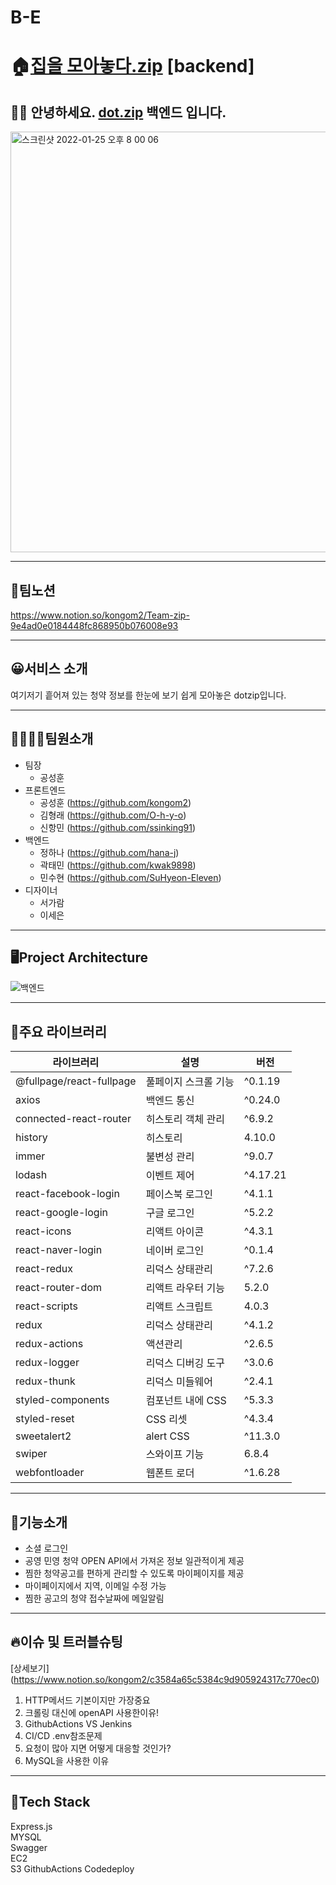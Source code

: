 # B-E

# 🏠[집을 모아놓다.zip](https://www.dotzip.today) [backend]

## 🙋‍♀️ 안녕하세요. [dot.zip](https://www.kkuljohab.com/) 백엔드 입니다.

<img width="673" alt="스크린샷 2022-01-25 오후 8 00 06" src="https://user-images.githubusercontent.com/80023108/150964817-baf6912d-46f3-4f66-a4c2-b596945846cc.png">

---

## 🐥팀노션

https://www.notion.so/kongom2/Team-zip-9e4ad0e0184448fc868950b076008e93

---

## 😀서비스 소개

여기저기 흩어져 있는 청약 정보를 한눈에 보기 쉽게 모아놓은 dotzip입니다.

---

## 👨‍👩‍👧‍👧팀원소개

- 팀장
  - 공성훈
- 프론트엔드
  - 공성훈 (https://github.com/kongom2)
  - 김형래 (https://github.com/O-h-y-o)
  - 신항민 (https://github.com/ssinking91)
- 백엔드
  - 정하나 (https://github.com/hana-j)
  - 곽태민 (https://github.com/kwak9898)
  - 민수현 (https://github.com/SuHyeon-Eleven)
- 디자이너
  - 서가람
  - 이세은

---

## 🖥Project Architecture

![백엔드](https://user-images.githubusercontent.com/80023108/150957823-87a08bd6-52cb-4721-9a6b-7e6395bbae46.png)

---

## 📕주요 라이브러리

| 라이브러리	| 설명| 	버전|
| ------------- | -------------------------- | ------ |
| @fullpage/react-fullpage | 	풀페이지 스크롤 기능	| ^0.1.19| 
| axios	| 백엔드 통신| 	^0.24.0| 
| connected-react-router| 	히스토리 객체 관리	|^6.9.2| 
| history	| 히스토리| 	4.10.0| 
| immer	| 불변성 관리| 	^9.0.7| 
| lodash	| 이벤트 제어| 	^4.17.21| 
| react-facebook-login| 	페이스북 로그인| 	^4.1.1| 
| react-google-login| 	구글 로그인| 	^5.2.2| 
| react-icons| 	리액트 아이콘| 	^4.3.1| 
| react-naver-login| 	네이버 로그인| 	^0.1.4| 
| react-redux	| 리덕스 상태관리| 	^7.2.6| 
| react-router-dom| 	리액트 라우터 기능| 	5.2.0| 
| react-scripts	| 리액트 스크립트| 	4.0.3| 
| redux	| 리덕스 상태관리	| ^4.1.2| 
| redux-actions| 	액션관리| 	^2.6.5| 
| redux-logger| 	리덕스 디버깅 도구	| ^3.0.6| 
| redux-thunk	| 리덕스 미들웨어	| ^2.4.1| 
| styled-components| 	컴포넌트 내에 CSS	| ^5.3.3| 
| styled-reset	| CSS 리셋	| ^4.3.4| 
| sweetalert2	| alert CSS	| ^11.3.0| 
| swiper	| 스와이프 기능	| 6.8.4| 
| webfontloader| 	웹폰트 로더| 	^1.6.28| 

---

## 🌠기능소개

- 소셜 로그인
- 공영 민영 청약 OPEN API에서 가져온 정보 일관적이게 제공
- 찜한 청약공고를 편하게 관리할 수 있도록 마이페이지를 제공
- 마이페이지에서 지역, 이메일 수정 가능
- 찜한 공고의 청약 접수날짜에 메일알림

---

## 🔥이슈 및 트러블슈팅
[상세보기] (https://www.notion.so/kongom2/c3584a65c5384c9d905924317c770ec0)
1. HTTP메서드 기본이지만 가장중요
2. 크롤링 대신에 openAPI 사용한이유!
3. GithubActions VS Jenkins
4. CI/CD .env참조문제
5. 요청이 많아 지면 어떻게 대응할 것인가?
6. MySQL을 사용한 이유

---

## 📌Tech Stack

Express.js  
MYSQL  
Swagger  
EC2  
S3
GithubActions
Codedeploy

